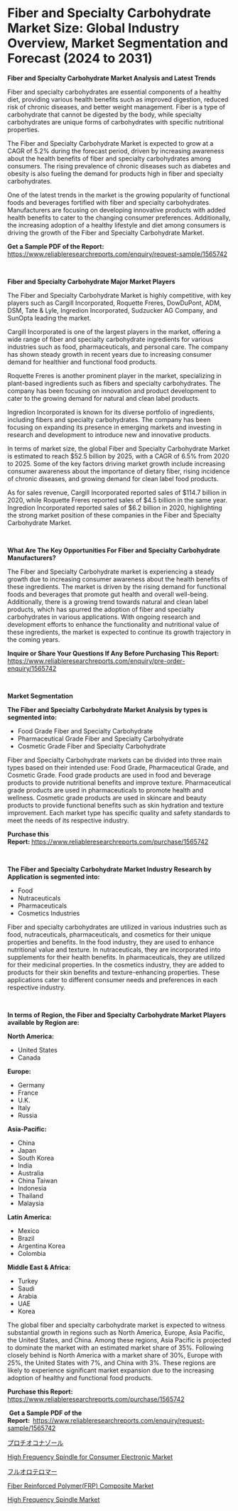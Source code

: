 <p><h1>Fiber and Specialty Carbohydrate Market Size: Global Industry Overview, Market Segmentation and Forecast (2024 to 2031)</h1></p><p><strong>Fiber and Specialty Carbohydrate Market Analysis and Latest Trends</strong></p>
<p><p>Fiber and specialty carbohydrates are essential components of a healthy diet, providing various health benefits such as improved digestion, reduced risk of chronic diseases, and better weight management. Fiber is a type of carbohydrate that cannot be digested by the body, while specialty carbohydrates are unique forms of carbohydrates with specific nutritional properties.</p><p>The Fiber and Specialty Carbohydrate Market is expected to grow at a CAGR of 5.2% during the forecast period, driven by increasing awareness about the health benefits of fiber and specialty carbohydrates among consumers. The rising prevalence of chronic diseases such as diabetes and obesity is also fueling the demand for products high in fiber and specialty carbohydrates.</p><p>One of the latest trends in the market is the growing popularity of functional foods and beverages fortified with fiber and specialty carbohydrates. Manufacturers are focusing on developing innovative products with added health benefits to cater to the changing consumer preferences. Additionally, the increasing adoption of a healthy lifestyle and diet among consumers is driving the growth of the Fiber and Specialty Carbohydrate Market.</p></p>
<p><strong>Get a Sample PDF of the Report:&nbsp;</strong> <a href="https://www.reliableresearchreports.com/enquiry/request-sample/1565742">https://www.reliableresearchreports.com/enquiry/request-sample/1565742</a></p>
<p>&nbsp;</p>
<p><strong>Fiber and Specialty Carbohydrate Major Market Players</strong></p>
<p><p>The Fiber and Specialty Carbohydrate Market is highly competitive, with key players such as Cargill Incorporated, Roquette Freres, DowDuPont, ADM, DSM, Tate & Lyle, Ingredion Incorporated, Sudzucker AG Company, and SunOpta leading the market.</p><p>Cargill Incorporated is one of the largest players in the market, offering a wide range of fiber and specialty carbohydrate ingredients for various industries such as food, pharmaceuticals, and personal care. The company has shown steady growth in recent years due to increasing consumer demand for healthier and functional food products.</p><p>Roquette Freres is another prominent player in the market, specializing in plant-based ingredients such as fibers and specialty carbohydrates. The company has been focusing on innovation and product development to cater to the growing demand for natural and clean label products.</p><p>Ingredion Incorporated is known for its diverse portfolio of ingredients, including fibers and specialty carbohydrates. The company has been focusing on expanding its presence in emerging markets and investing in research and development to introduce new and innovative products.</p><p>In terms of market size, the global Fiber and Specialty Carbohydrate Market is estimated to reach $52.5 billion by 2025, with a CAGR of 6.5% from 2020 to 2025. Some of the key factors driving market growth include increasing consumer awareness about the importance of dietary fiber, rising incidence of chronic diseases, and growing demand for clean label food products.</p><p>As for sales revenue, Cargill Incorporated reported sales of $114.7 billion in 2020, while Roquette Freres reported sales of $4.5 billion in the same year. Ingredion Incorporated reported sales of $6.2 billion in 2020, highlighting the strong market position of these companies in the Fiber and Specialty Carbohydrate Market.</p></p>
<p>&nbsp;</p>
<p><strong>What Are The Key Opportunities For Fiber and Specialty Carbohydrate Manufacturers?</strong></p>
<p><p>The Fiber and Specialty Carbohydrate market is experiencing a steady growth due to increasing consumer awareness about the health benefits of these ingredients. The market is driven by the rising demand for functional foods and beverages that promote gut health and overall well-being. Additionally, there is a growing trend towards natural and clean label products, which has spurred the adoption of fiber and specialty carbohydrates in various applications. With ongoing research and development efforts to enhance the functionality and nutritional value of these ingredients, the market is expected to continue its growth trajectory in the coming years.</p></p>
<p><strong>Inquire or Share Your Questions If Any Before Purchasing This Report:</strong> <a href="https://www.reliableresearchreports.com/enquiry/pre-order-enquiry/1565742">https://www.reliableresearchreports.com/enquiry/pre-order-enquiry/1565742</a></p>
<p>&nbsp;</p>
<p><strong>Market Segmentation</strong></p>
<p><strong>The Fiber and Specialty Carbohydrate Market Analysis by types is segmented into:</strong></p>
<p><ul><li>Food Grade Fiber and Specialty Carbohydrate</li><li>Pharmaceutical Grade Fiber and Specialty Carbohydrate</li><li>Cosmetic Grade Fiber and Specialty Carbohydrate</li></ul></p>
<p><p>Fiber and Specialty Carbohydrate markets can be divided into three main types based on their intended use: Food Grade, Pharmaceutical Grade, and Cosmetic Grade. Food grade products are used in food and beverage products to provide nutritional benefits and improve texture. Pharmaceutical grade products are used in pharmaceuticals to promote health and wellness. Cosmetic grade products are used in skincare and beauty products to provide functional benefits such as skin hydration and texture improvement. Each market type has specific quality and safety standards to meet the needs of its respective industry.</p></p>
<p><strong>Purchase this Report:&nbsp;</strong><a href="https://www.reliableresearchreports.com/purchase/1565742">https://www.reliableresearchreports.com/purchase/1565742</a></p>
<p>&nbsp;</p>
<p><strong>The Fiber and Specialty Carbohydrate Market Industry Research by Application is segmented into:</strong></p>
<p><ul><li>Food</li><li>Nutraceuticals</li><li>Pharmaceuticals</li><li>Cosmetics Industries</li></ul></p>
<p><p>Fiber and specialty carbohydrates are utilized in various industries such as food, nutraceuticals, pharmaceuticals, and cosmetics for their unique properties and benefits. In the food industry, they are used to enhance nutritional value and texture. In nutraceuticals, they are incorporated into supplements for their health benefits. In pharmaceuticals, they are utilized for their medicinal properties. In the cosmetics industry, they are added to products for their skin benefits and texture-enhancing properties. These applications cater to different consumer needs and preferences in each respective industry.</p></p>
<p>&nbsp;</p>
<p><strong>In terms of Region, the Fiber and Specialty Carbohydrate Market Players available by Region are:</strong></p>
<p>
    <p> <strong> North America: </strong>
        <ul>
            <li>United States</li>
            <li>Canada</li>
        </ul>
        </p> 
    <p> <strong> Europe: </strong>
        <ul>
            <li>Germany</li>
            <li>France</li>
            <li>U.K.</li>
            <li>Italy</li>
            <li>Russia</li>
        </ul>
        </p> 
    <p> <strong> Asia-Pacific: </strong>
        <ul>
            <li>China</li>
            <li>Japan</li>
            <li>South Korea</li>
            <li>India</li>
            <li>Australia</li>
            <li>China Taiwan</li>
            <li>Indonesia</li>
            <li>Thailand</li>
            <li>Malaysia</li>
        </ul>
        </p> 
    <p> <strong> Latin America: </strong>
        <ul>
            <li>Mexico</li>
            <li>Brazil</li>
            <li>Argentina Korea</li>
            <li>Colombia</li>
        </ul>
        </p> 
    <p> <strong> Middle East & Africa: </strong>
        <ul>
            <li>Turkey</li>
            <li>Saudi</li>
            <li>Arabia</li>
            <li>UAE</li>
            <li>Korea</li>
        </ul>
    </p>
    </p>
<p><p>The global fiber and specialty carbohydrate market is expected to witness substantial growth in regions such as North America, Europe, Asia Pacific, the United States, and China. Among these regions, Asia Pacific is projected to dominate the market with an estimated market share of 35%. Following closely behind is North America with a market share of 30%, Europe with 25%, the United States with 7%, and China with 3%. These regions are likely to experience significant market expansion due to the increasing adoption of healthy and functional food products.</p></p>
<p><strong>Purchase this Report: </strong><a href="https://www.reliableresearchreports.com/purchase/1565742">https://www.reliableresearchreports.com/purchase/1565742</a></p>
<p>&nbsp;<strong>Get a Sample PDF of the Report:&nbsp;&nbsp;</strong><a href="https://www.reliableresearchreports.com/enquiry/request-sample/1565742">https://www.reliableresearchreports.com/enquiry/request-sample/1565742</a></p>
<p><strong></strong></p>
<p><p><a href="https://github.com/ddwcuskozol07187/Market-Research-Report-List-1/blob/main/3146451157.md">プロチオコナゾール</a></p><p><a href="https://issuu.com/reportprime-2/docs/high-frequency-spindle-for-consumer-electronic-mar">High Frequency Spindle for Consumer Electronic Market</a></p><p><a href="https://github.com/xtkhtofdt934839/Market-Research-Report-List-1/blob/main/9832378156.md">フルオロテロマー</a></p><p><a href="https://github.com/josesg55/Market-Research-Report-List-1/blob/main/fiber-reinforced-polymerfrp-composite-market.md">Fiber Reinforced Polymer(FRP) Composite Market</a></p><p><a href="https://issuu.com/reportprime-2/docs/high-frequency-spindle-market-size-2030.pptx">High Frequency Spindle Market</a></p></p>